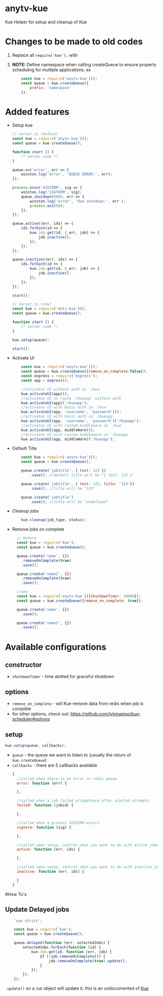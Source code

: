 # anytv-kue

Kue Helper for setup and cleanup of Kue

# Changes to be made to old codes

1. Replace all `require('kue');` with
1. **NOTE:** Define namespace when calling createQueue to ensure properly scheduling for multiple applications. ex

    ```javascript
        const kue = require('anytv-kue')();
        const queue = kue.createQueue({
            prefix: 'namespace'
        });
    ```

# Added features
- Setup kue

    ```javascript
    // server.js (before)
    const kue = require('anytv-kue')();
    const queue = kue.createQueue();

    function start () {
        /* server code */
    }

    queue.on('error', err => {
        winston.log('error', 'QUEUE ERROR:', err);
    });

    process.once('SIGTERM', sig => {
        winston.log('SIGTERM', sig);
        queue.shutdown(5000, err => {
            winston.log('error', 'Kue shutdown:', err );
            process.exit(0);
        });
    });

    queue.active((err, ids) => {
        ids.forEach(id => {
            kue.Job.get(id, (_err, job) => {
                job.inactive();
            });
        });
    });

    queue.inactive((err, ids) => {
        ids.forEach(id => {
            kue.Job.get(id, (_err, job) => {
                job.inactive();
            });
        });
    });

    start();

    ```
    ```javascript
    // server.js (now)
    const kue = require('antv-kue')();
    const queue = kue.createQueue();

    function start () {
        /* server code */
    }

    kue.setup(queue);

    start();

    ```
- Activate UI
    ```javascript
        const kue = require('anytv-kue')();
        const queue = kue.createQueue({remove_on_complete:false});
        const express = require('express');
        const app = express();

        //activates UI without auth in `/kue`
        kue.activateUI(app)();
        //activates UI in route `/kueapp` without auth
        kue.activateUI(app)('/kueapp');
        //activates UI with basic auth in `/kue`
        kue.activateUI(app, 'username', 'password')();
        //activates UI with basic auth in `/kueapp`
        kue.activateUI(app, 'username', 'password')('/kueapp');
        //activates UI with custom middleware in `/kue`
        kue.activateUI(app, middleWare)();
        //activates UI with custom middleware in `/kueapp`
        kue.activateUI(app, middleWare)('/kueapp');


    ```
- Default Title
    ```javascript
        const kue = require('anytv-kue')();
        const queue = kue.createQueue();

        queue.create('jobtitle', { test: 123 })
            .save(); //default title will be "{ test: 123 }"

        queue.create('jobtitle', { test: 123, title: '123'})
            .save(); //title will be "123"

        queue.create('jobtitle')
            .save(); //title will be "undefined"
    ```
- Cleanup jobs

    ```javascript
        kue.cleanup(job_type, status);
    ```

- Remove jobs on complete
    ```javascript
      // before
      const kue = require('kue');
      const queue = kue.createQueue();

      queue.create('name', {})
        .removeOnComplete(true)
        .save();

      queue.create('name2', {})
        .removeOnComplete(true)
        .save();
    ```
    ```javascript
      //now
      const kue = require('anytv-kue')({shutdownTimer: 10000});
      const queue = kue.createQueue({remove_on_complete: true});

      queue.create('name', {})
        .save();

      queue.create('name2', {})
        .save();
    ```

# Available configurations

## constructor
- `shutdownTimer` - time alotted for graceful shutdown

## options
- `remove_on_complete` - will Kue remove data from redis when job is complete
- for other options, check out: https://github.com/lykmapipo/kue-scheduler#options

## setup

```javascript
kue.setup(queue, callbacks);
```

- `queue` - the queue we want to listen to (usually the return of `kue.createQueue`)
- `callbacks` - there are 5 callbacks available
    ```javascript
    {
      //called when there is an error in redis queue
      error: function (err) {

      },

      //called when a job failed altogethere after alotted attempts
      failed: function (jobid) {

      },

      //called when a process SIGTERM occurs
      sigterm: function (sig) {

      },

      //called upon setup, control what you want to do with active jobs
      active: function (err, ids) {

      },

      //called upon setup, control what you want to do with inactive jobs
      inactive: function (err, ids) {

      }
    }
    ```

#How To's

## Update Delayed jobs
```javascript
    'use strict';

    const kue = require('kue');
    const queue = kue.createQueue();

    queue.delayed(function (err, selectedJobs) {
        selectedJobs.forEach(function (id) {
            kue.Job.get(id, function (err, job) {
                if (!job.removeOnComplete()) {
                    job.removeOnComplete(true).update();
                }
            });
        });
    });
```
    
`.update()` on a `Job` object will update it. this is an undocumented of [Kue](http://automattic.github.io/kue/)

